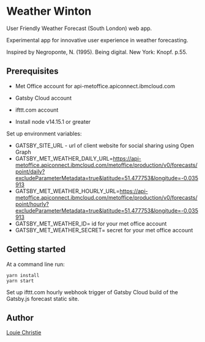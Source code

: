 # Weather Winton

User Friendly Weather Forecast (South London) web app.

Experimental app for innovative user experience in weather forecasting.

Inspired by Negroponte, N. (1995). Being digital. New York: Knopf. p.55.

## Prerequisites

- Met Office account for api-metoffice.apiconnect.ibmcloud.com

- Gatsby Cloud account

- ifttt.com account

- Install node v14.15.1 or greater

Set up environment variables:

- GATSBY_SITE_URL - url of client website for social sharing using Open Graph
- GATSBY_MET_WEATHER_DAILY_URL=<https://api-metoffice.apiconnect.ibmcloud.com/metoffice/production/v0/forecasts/point/daily?excludeParameterMetadata=true&latitude=51.477753&longitude=-0.035913>
- GATSBY_MET_WEATHER_HOURLY_URL=<https://api-metoffice.apiconnect.ibmcloud.com/metoffice/production/v0/forecasts/point/hourly?excludeParameterMetadata=true&latitude=51.477753&longitude=-0.035913>
- GATSBY_MET_WEATHER_ID= id for your met office account
- GATSBY_MET_WEATHER_SECRET= secret for your met office account

## Getting started

At a command line run:

```console
yarn install
yarn start
```

Set up ifttt.com hourly webhook trigger of Gatsby Cloud build of the Gatsby.js forecast static site.

## Author

[Louie Christie](https://www.louiechristie.com)
